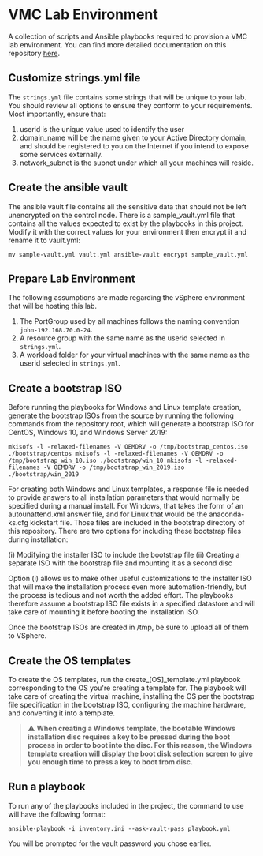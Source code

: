 # VMC Lab Environment
A collection of scripts and Ansible playbooks required to provision a VMC lab environment. You
can find more detailed documentation on this repository [here](http://www.google.com).

## Customize strings.yml file
The `strings.yml` file contains some strings that will be unique to your lab. You should review
all options to ensure they conform to your requirements. Most importantly, ensure that:

1. userid is the unique value used to identify the user
2. domain\_name will be the name given to your Active Directory domain, and should be registered
to you on the Internet if you intend to expose some services externally.
3. network\_subnet is the subnet under which all your machines will reside.

## Create the ansible vault
The ansible vault file contains all the sensitive data that should not be left unencrypted
on the control node. There is a sample_vault.yml file that contains all the values
expected to exist by the playbooks in this project. Modify it with the correct values
for your environment then encrypt it and rename it to vault.yml:

`mv sample-vault.yml vault.yml
ansible-vault encrypt sample_vault.yml`

## Prepare Lab Environment
The following assumptions are made regarding the vSphere environment that will be hosting
this lab.
1. The PortGroup used by all machines follows the naming convention `john-192.168.70.0-24`.
2. A resource group with the same name as the userid selected in `strings.yml`.
3. A workload folder for your virtual machines with the same name as the userid selected in
`strings.yml`.

## Create a bootstrap ISO
Before running the playbooks for Windows and Linux template creation, generate the bootstrap ISOs
from the source by running the following commands from the repository root, which will generate
a bootstrap ISO for CentOS, Windows 10, and Windows Server 2019:

`mkisofs -l -relaxed-filenames -V OEMDRV -o /tmp/bootstrap_centos.iso ./bootstrap/centos
mkisofs -l -relaxed-filenames -V OEMDRV -o /tmp/bootstrap_win_10.iso ./bootstrap/win_10
mkisofs -l -relaxed-filenames -V OEMDRV -o /tmp/bootstrap_win_2019.iso ./bootstrap/win_2019`

For creating both Windows and Linux templates, a response file is needed to provide answers to all
installation parameters that would normally be specified during a manual install. For Windows, that
takes the form of an autounattend.xml answer file, and for Linux that would be the anaconda-ks.cfg
kickstart file. Those files are included in the bootstrap directory of this repository. There are
two options for including these bootstrap files during installation:

(i) Modifying the installer ISO to include the bootstrap file
(ii) Creating a separate ISO with the bootstrap file and mounting it as a second disc

Option (i) allows us to make other useful customizations to the installer ISO that will make the
installation process even more automation-friendly, but the process is tedious and not worth the
added effort. The playbooks therefore assume a bootstrap ISO file exists in a specified datastore
and will take care of mounting it before booting the installation ISO.

Once the bootstrap ISOs are created in /tmp, be sure to upload all of them to VSphere.

## Create the OS templates
To create the OS templates, run the create\_[OS]\_template.yml playbook corresponding to the OS
you're creating a template for. The playbook will take care of creating the virtual machine,
installing the OS per the bootstrap file specification in the bootstrap ISO, configuring the
machine hardware, and converting it into a template.

> :warning: **When creating a Windows template, the bootable Windows installation disc requires
a key to be pressed during the boot process in order to boot into the disc. For this reason,
the Windows template creation will display the boot disk selection screen to give you enough
time to press a key to boot from disc.**

## Run a playbook
To run any of the playbooks included in the project, the command to use will have the following
format:

`ansible-playbook -i inventory.ini --ask-vault-pass playbook.yml`

You will be prompted for the vault password you chose earlier.
